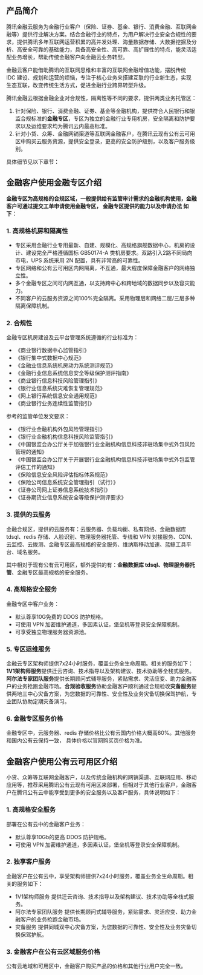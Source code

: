 ## 产品简介
腾讯金融云服务为金融行业客户（保险、证券、基金、银行、消费金融、互联网金融等）提供行业解决方案。结合金融行业的特点，为用户解决行业安全合规性的要求，提供腾讯多年互联网运营积累的高并发处理、海量数据存储、大数据挖掘及分析、高安全可靠的基础能力，具备高安全性、高可靠、高扩展性的特点，能灵活适配业务增长，帮助传统金融客户向金融云业务转型。

金融云客户能借助腾讯的互联网思维和丰富的互联网金融增值功能，摆脱传统 IDC 建设、规划和运营的烦恼，专注于核心业务来搭建互联的行业新生态，实现生态互联，改变传统生活方式，促进金融行业跨界转型升级。

腾讯金融云根据金融企业对合规性，隔离性等不同的要求，提供两类业务托管区：
1. 针对保险、银行、消费金融、证券、基金等金融机构，提供符合人民银行和银监合规标准的**金融专区**，专区为独立的金融行业专用机房，安全隔离和防护要求以及运维要求均为腾讯云内最高标准。
2. 针对小贷、众筹、金融网销渠道等互联网金融客户，在腾讯云现有公有云可用区中购买云服务资源，提供安全登录，更高的安全防护级别，以及客户服务级别。

具体细节见以下章节：

## 金融客户使用金融专区介绍
**金融专区为高规格的合规区域，一般提供给有监管审计需求的金融机构使用，金融客户可通过提交工单申请使用金融专区， 金融专区提供的能力以及申请办法 如下：**
### 1. 高规格机房和隔离性
- 专区采用金融行业专用最新、自建、规模化、高规格旗舰数据中心，机房的设计、建设完全严格遵循国标 GB50174-A 类机房要求。双路引入2路不同局向市电，UPS 系统采用 2N 配置，具有非常高的可靠性。
- 专区网络和公有云可用区内网隔离，不互通，最大程度保障金融客户的网络独立性。
- 多个金融专区之间可内网互通，以支持跨中心和跨地域的数据同步以及容灾能力。
- 不同客户的云服务资源之间100%完全隔离。采用物理层和网络二层/三层多种隔离保障机制。

### 2. 合规性
金融专区机房建设及云平台管理系统遵循的行业标准为：
- 《商业银行数据中心监管指引》
- 《银行集中式数据中心规范》
- 《金融业信息系统机房动力系统测评规范》
- 《金融行业信息系统信息安全等级保护测评指南》
- 《商业银行信息科技风险管理指引》
- 《银行业信息系统灾难恢复管理规范》
- 《网上银行系统信息安全通用规范》
- 《商业银行业务连续性监管指引》

参考的监管单位发文要求：
- 《银行业金融机构外包风险管理指引》
- 《银行业金融机构信息科技风险监管指引》
- 《中国银监会办公厅关于加强银行业金融机构信息科技非驻场集中式外包风险管理的通知》
- 《中国银监会办公厅关于开展银行业金融机构信息科技非驻场集中式外包监管评估工作的通知》
- 《保险信息安全风险评估指标体系规范》
- 《保险公司信息系统安全管理指引（试行）》
- 《证券公司网上证券信息系统技术指引》
- 《证券期货业信息系统安全等级保护测评要求》

### 3. 提供的云服务
金融合规区，提供的云服务有：云服务器、负载均衡、私有网络、金融数据库 tdsql、redis 存储、人脸识别、物理服务器托管、专线和 VPN 对接服务、CDN、云监控、云拨测、金融专区最高规格的安全服务、维纳斯移动加速、蓝鲸工具平台、域名服务。

其中相对于现有公有云可用区，额外提供的有：**金融数据库 tdsql、物理服务器托管**、金融专区最高规格的安全服务。

### 4. 高规格安全服务
金融专区中客户业务：
- 默认尊享10G免费的 DDOS 防护规格。
- 可使用 VPN 加密维护通道，多因素认证，堡垒机等登录安全保障机制。
- 可享受独立物理服务器资源池。

### 5. 专区运维服务
金融云专区架构师提供7x24小时服务，覆盖业务全生命周期。相关的服务如下：**1V1架构师服务**提供迁云咨询、技术指导以及架构建议、技术协助等全栈式服务。**阿尔法专家团队服务**提供长期顾问式辅导服务，紧贴需求、灵活应变、助力金融客户的业务抢跑金融市场。**合规验收服务**协助金融客户顺利通过合规验收**灾备服务**提供两地三中心灾备方案，为您数据的可靠性、安全性及业务灾备切换保驾护航，专业团队协助定期灾备演习。

### 6. 金融专区服务价格
金融专区中，云服务器、redis 存储价格比公有云国内价格大概高60%。其他服务和国内公有云保持一致， 具体价格以官网购买页价格为准。

## 金融客户使用公有云可用区介绍
小贷、众筹等互联网金融客户，以及传统金融机构的网销渠道、互联网应用、移动应用等，推荐采用腾讯公有云现有可用区来部署，但相对于其他行业客户，金融客户在腾讯公有云中能享受到更多的安全服务以及客户服务，具体说明如下：

### 1. 高规格安全服务
部署在公有云中的金融客户业务：
- 默认尊享10Gb的更高 DDOS 防护规格。
- 可使用 VPN 加密维护通道，多因素认证，堡垒机等登录安全保障机制。

### 2. 独享客户服务
金融客户在公有云中，享受架构师提供7x24小时服务，覆盖业务全生命周期。相关的服务如下：
- 1V1架构师服务
提供迁云咨询、技术指导以及架构建议、技术协助等全栈式服务。
- 阿尔法专家团队服务
提供长期顾问式辅导服务，紧贴需求、灵活应变、助力金融客户的业务抢跑金融市场。
- 灾备服务
提供同城双中心灾备方案，为您数据的可靠性、安全性及业务灾备切换保驾护航。

### 3. 金融客户在公有云区域服务价格
公有云地域和可用区中，金融客户购买产品的价格和其他行业用户完全一致。
